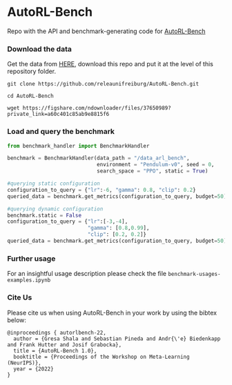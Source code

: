 # AutoRL-Bench

Repo with the API and benchmark-generating code for [AutoRL-Bench](https://rewind.tf.uni-freiburg.de/remote.php/dav/files/shalag/RELEA/Publications/Accepted/AutoRLBench/AutoRL_Benchmark.pdf)

### Download the data

Get the data from [HERE](https://rewind.tf.uni-freiburg.de/index.php/s/R9FwPznPecJRqip), download this repo and put it at the level of this repository folder.

`git clone https://github.com/releaunifreiburg/AutoRL-Bench.git`

`cd AutoRL-Bench`

`wget https://figshare.com/ndownloader/files/37650989?private_link=a60c401c85ab9e8815f6`

### Load and query the benchmark

```python
from benchmark_handler import BenchmarkHandler

benchmark = BenchmarkHandler(data_path = "/data_arl_bench",
                             environment = "Pendulum-v0", seed = 0,
                             search_space = "PPO", static = True)

#querying static configuration
configuration_to_query = {"lr":-6, "gamma": 0.8, "clip": 0.2}
queried_data = benchmark.get_metrics(configuration_to_query, budget=50)

#querying dynamic configuration
benchmark.static = False
configuration_to_query = {"lr":[-3,-4], 
                          "gamma": [0.8,0.99], 
                          "clip": [0.2, 0.2]}
queried_data = benchmark.get_metrics(configuration_to_query, budget=50)

```

### Further usage

For an insightful usage description please check the file `benchmark-usages-examples.ipynb`


### Cite Us

Please cite us when using AutoRL-Bench in your work by using the bibtex below:
```
@inproceedings { autorlbench-22,
  author = {Gresa Shala and Sebastian Pineda and Andr{\'e} Biedenkapp and Frank Hutter and Josif Grabocka},
  title = {AutoRL-Bench 1.0},
  booktitle = {Proceedings of the Workshop on Meta-Learning (NeurIPS)},
  year = {2022}
}
```
